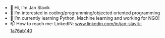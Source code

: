 - 👋 Hi, I’m Jan Slavík
- 👀 I’m interested in coding/programming/objected oriented programming
- 🌱 I’m currently learning Python, Machine learning and working for NGO!
- 📫 How to reach me: LinkedIN: www.linkedin.com/in/jan-slavík-1a76ab140


<!---
slajan01/slajan01 is a ✨ special ✨ repository because its `README.md` (this file) appears on your GitHub profile.
You can click the Preview link to take a look at your changes.
--->
